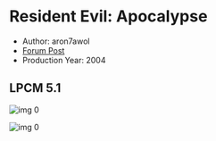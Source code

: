 # Resident Evil: Apocalypse

* Author: aron7awol
* [Forum Post](https://www.avsforum.com/threads/bass-eq-for-filtered-movies.2995212/post-58321926)
* Production Year: 2004

## LPCM 5.1

![img 0](https://i.imgur.com/twSdfI3.jpg)

![img 0](https://i.imgur.com/ccfoVLv.jpg)

